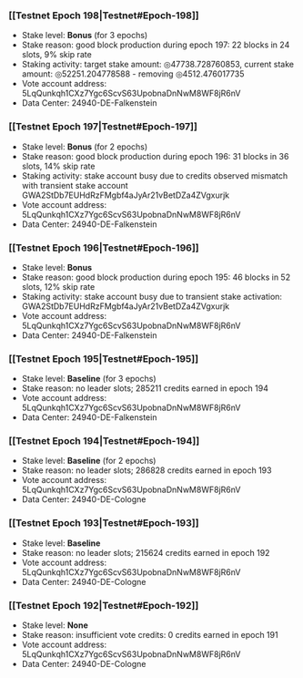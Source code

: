 ### [[Testnet Epoch 198|Testnet#Epoch-198]]
* Stake level: **Bonus** (for 3 epochs)
* Stake reason: good block production during epoch 197: 22 blocks in 24 slots, 9% skip rate
* Staking activity: target stake amount: ◎47738.728760853, current stake amount: ◎52251.204778588 - removing ◎4512.476017735
* Vote account address: 5LqQunkqh1CXz7Ygc6ScvS63UpobnaDnNwM8WF8jR6nV
* Data Center: 24940-DE-Falkenstein
### [[Testnet Epoch 197|Testnet#Epoch-197]]
* Stake level: **Bonus** (for 2 epochs)
* Stake reason: good block production during epoch 196: 31 blocks in 36 slots, 14% skip rate
* Staking activity: stake account busy due to credits observed mismatch with transient stake account GWA2StDb7EUHdRzFMgbf4aJyAr21vBetDZa4ZVgxurjk
* Vote account address: 5LqQunkqh1CXz7Ygc6ScvS63UpobnaDnNwM8WF8jR6nV
* Data Center: 24940-DE-Falkenstein
### [[Testnet Epoch 196|Testnet#Epoch-196]]
* Stake level: **Bonus**
* Stake reason: good block production during epoch 195: 46 blocks in 52 slots, 12% skip rate
* Staking activity: stake account busy due to transient stake activation: GWA2StDb7EUHdRzFMgbf4aJyAr21vBetDZa4ZVgxurjk
* Vote account address: 5LqQunkqh1CXz7Ygc6ScvS63UpobnaDnNwM8WF8jR6nV
* Data Center: 24940-DE-Falkenstein
### [[Testnet Epoch 195|Testnet#Epoch-195]]
* Stake level: **Baseline** (for 3 epochs)
* Stake reason: no leader slots; 285211 credits earned in epoch 194
* Vote account address: 5LqQunkqh1CXz7Ygc6ScvS63UpobnaDnNwM8WF8jR6nV
* Data Center: 24940-DE-Falkenstein
### [[Testnet Epoch 194|Testnet#Epoch-194]]
* Stake level: **Baseline** (for 2 epochs)
* Stake reason: no leader slots; 286828 credits earned in epoch 193
* Vote account address: 5LqQunkqh1CXz7Ygc6ScvS63UpobnaDnNwM8WF8jR6nV
* Data Center: 24940-DE-Cologne
### [[Testnet Epoch 193|Testnet#Epoch-193]]
* Stake level: **Baseline**
* Stake reason: no leader slots; 215624 credits earned in epoch 192
* Vote account address: 5LqQunkqh1CXz7Ygc6ScvS63UpobnaDnNwM8WF8jR6nV
* Data Center: 24940-DE-Cologne
### [[Testnet Epoch 192|Testnet#Epoch-192]]
* Stake level: **None**
* Stake reason: insufficient vote credits: 0 credits earned in epoch 191
* Vote account address: 5LqQunkqh1CXz7Ygc6ScvS63UpobnaDnNwM8WF8jR6nV
* Data Center: 24940-DE-Cologne